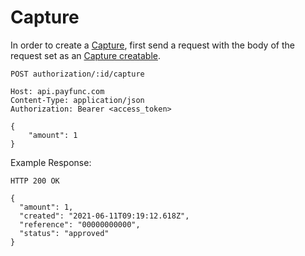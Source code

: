 # Capture

In order to create a [Capture](../merchants-reference/capture.html), first send a request with the body of the request set as an [Capture creatable](../merchants-reference/capture.html#creatable).

``` {1}
POST authorization/:id/capture

Host: api.payfunc.com
Content-Type: application/json
Authorization: Bearer <access_token>

{
    "amount": 1
}
```

Example Response:
``` {1}
HTTP 200 OK

{
  "amount": 1,
  "created": "2021-06-11T09:19:12.618Z",
  "reference": "00000000000",
  "status": "approved"
}
```

